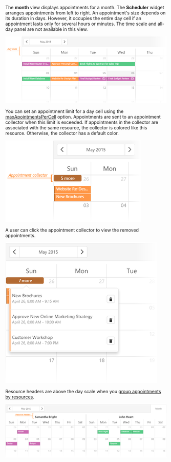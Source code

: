 The **month** view displays appointments for a month. The **Scheduler** widget arranges appointments from left to right. An appointment's size depends on its duration in days. However, it occupies the entire day cell if an appointment lasts only for several hours or minutes. The time scale and all-day panel are not available in this view. 

![Month View](/images/UiWidgets/Scheduler_Month_View.png)

You can set an appointment limit for a day cell using the [maxApointmentsPerCell](/api-reference/10%20UI%20Widgets/dxScheduler/1%20Configuration/maxAppointmentsPerCell.md '/Documentation/ApiReference/UI_Widgets/dxScheduler/Configuration/#maxAppointmentsPerCell') option. Appointments are sent to an appointment collector when this limit is exceeded. If appointments in the collector are associated with the same resource, the collector is colored like this resource. Otherwise, the collector has a default color.

![Appointment collector](/images/UiWidgets/Scheduler_Month_Appointment_Collector.png)

A user can click the appointment collector to view the removed appointments. 

![Drop-down List of Appointments](/images/UiWidgets/Scheduler_Month_DropDown_List.png)

Resource headers are above the day scale when you [group appointments by resources](/concepts/05%20Widgets/Scheduler/040%20Resources/030%20Group%20Appointments%20by%20Resources.md '/Documentation/Guide/Widgets/Scheduler/Resources/Group_Appointments_by_Resources/').

![Resource Headers](/images/UiWidgets/Scheduler_Month_Resource_Headers.png)

